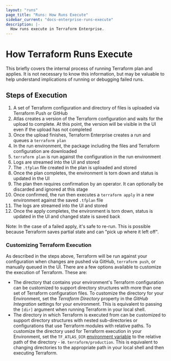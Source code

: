 ```yaml
---
layout: "runs"
page_title: "Runs: How Runs Execute"
sidebar_current: "docs-enterprise-runs-execute"
description: |-
  How runs execute in Terraform Enterprise.
---
```


# How Terraform Runs Execute

This briefly covers the internal process of running Terraform plan and
applies. It is not necessary to know this information, but may be
valuable to help understand implications of running or debugging failed
runs.

## Steps of Execution

1. A set of Terraform configuration and directory of files is uploaded via Terraform Push or GitHub
2. Atlas creates a version of the Terraform configuration and waits for the upload
to complete. At this point, the version will be visible in the UI even if the upload has
not completed
3. Once the upload finishes, Terraform Enterprise creates a run and queues a `terraform plan`
4. In the run environment, the package including the files and Terraform
configuration are downloaded
5. `terraform plan` is run against the configuration in the run environment
6. Logs are streamed into the UI and stored
7. The `.tfplan` file created in the plan is uploaded and stored
8. Once the plan completes, the environment is torn down and status is
updated in the UI
9. The plan then requires confirmation by an operator. It can optionally
be discarded and ignored at this stage
10. Once confirmed, the run then executes a `terraform apply` in a new
environment against the saved `.tfplan` file
11. The logs are streamed into the UI and stored
12. Once the apply completes, the environment is torn down, status is
updated in the UI and changed state is saved back

Note: In the case of a failed apply, it's safe to re-run. This is possible
because Terraform saves partial state and can "pick up where it left off".

### Customizing Terraform Execution

As described in the steps above, Terraform will be run against your configuration
when changes are pushed via GitHub, `terraform push`, or manually queued in the 
UI. There are a few options available to customize the execution of Terraform.
These are:

- The directory that contains your environment's Terraform configuration can be customized 
to support directory structures with more than one set of Terraform configuration files.
To customize the directory for your Environment, set the _Terraform Directory_ 
property in the _GitHub Integration_ settings for your environment. This is equivalent to 
passing the `[dir]` argument when running Terraform in your local shell.
- The directory in which Terraform is executed from can be customized to support directory 
structures with nested sub-directories or configurations that use Terraform modules with 
relative paths. To customize the directory used for Terraform execution in your  
Environment, set the `TF_ATLAS_DIR` 
[environment variable](/docs/enterprise/runs/variables-and-configuration#environment-variables)
to the relative path of the directory - ie. `terraform/production`. This is equivalent to 
changing directories to the appropriate path in your local shell and then executing Terraform.

